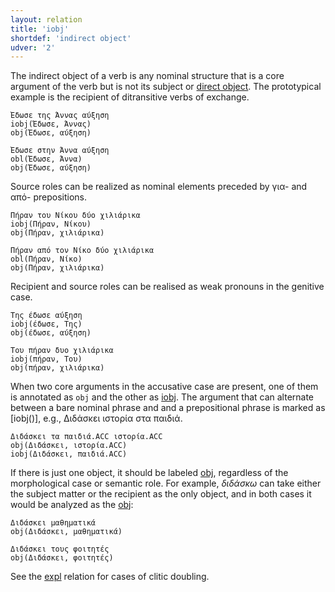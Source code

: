 ```yaml
---
layout: relation
title: 'iobj'
shortdef: 'indirect object'
udver: '2'
---
```


The indirect object of a verb is any nominal structure that is a core
argument of the verb but is not its subject or [direct object](obj).
The prototypical example is the recipient of ditransitive verbs of exchange.

~~~ sdparse
Έδωσε της Άννας αύξηση
iobj(Έδωσε, Άννας)
obj(Έδωσε, αύξηση)
~~~

~~~ sdparse
Έδωσε στην Άννα αύξηση
obl(Έδωσε, Άννα)
obj(Έδωσε, αύξηση)
~~~

Source roles can be realized as nominal elements preceded by για- and από- prepositions.



~~~ sdparse
Πήραν του Νίκου δύο χιλιάρικα
iobj(Πήραν, Νίκου)
obj(Πήραν, χιλιάρικα)
~~~

~~~ sdparse
Πήραν από τον Νίκο δύο χιλιάρικα
obl(Πήραν, Νίκο)
obj(Πήραν, χιλιάρικα)
~~~

Recipient and source roles can be realised as weak pronouns in the genitive case.

~~~ sdparse
Της έδωσε αύξηση
iobj(έδωσε, Της)
obj(έδωσε, αύξηση)
~~~

~~~ sdparse
Του πήραν δυο χιλιάρικα
iobj(πήραν, Του)
obj(πήραν, χιλιάρικα)
~~~

When two core arguments in the accusative case are present, one of them is annotated as `obj` and the other as [iobj]().  Τhe argument that can alternate between a bare nominal phrase and and a prepositional phrase is marked as [iobj()], e.g., Διδάσκει ιστορία στα παιδιά. 

~~~ sdparse
Διδάσκει τα παιδιά.ACC ιστορία.ACC
obj(Διδάσκει, ιστορία.ACC)
iobj(Διδάσκει, παιδιά.ACC)
~~~

If there is just one object, it should be labeled [obj](), regardless of the morphological case or semantic role. For example,  _διδάσκω_ can take either the subject matter or the recipient as the only object, and in both cases it would be analyzed as the [obj]():

~~~ sdparse
Διδάσκει μαθηματικά
obj(Διδάσκει, μαθηματικά)
~~~

~~~ sdparse
Διδάσκει τους φοιτητές
obj(Διδάσκει, φοιτητές)
~~~


See the [expl]()  relation for cases of clitic doubling.


<!-- Interlanguage links updated Po 11. listopadu 2024, 20:10:58 CET -->
